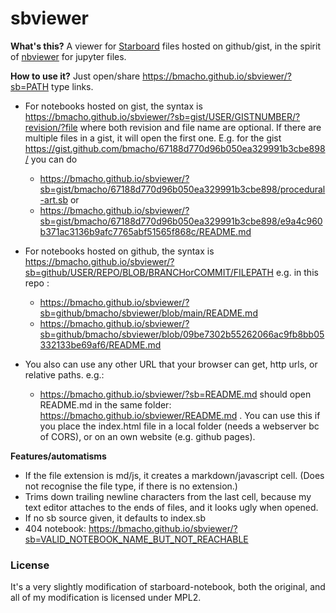 # sbviewer

**What's this?** 
A viewer for [Starboard](https://starboard.gg/) files hosted on github/gist, in the spirit of [nbviewer](https://nbviewer.org/) for jupyter files. 

**How to use it?** 
Just open/share 
https://bmacho.github.io/sbviewer/?sb=PATH
type links. 

- For notebooks hosted on gist, the syntax is
https://bmacho.github.io/sbviewer/?sb=gist/USER/GISTNUMBER/?revision/?file 
where both revision and file name are optional. If there are multiple files in a gist, it will open the first one. E.g. for the gist https://gist.github.com/bmacho/67188d770d96b050ea329991b3cbe898/ you can do 
  - https://bmacho.github.io/sbviewer/?sb=gist/bmacho/67188d770d96b050ea329991b3cbe898/procedural-art.sb or
  - https://bmacho.github.io/sbviewer/?sb=gist/bmacho/67188d770d96b050ea329991b3cbe898/e9a4c960b371ac3136b9afc7765abf51565f868c/README.md
- For notebooks hosted on github, the syntax is 
https://bmacho.github.io/sbviewer/?sb=github/USER/REPO/BLOB/BRANCHorCOMMIT/FILEPATH e.g. in this repo : 
  - https://bmacho.github.io/sbviewer/?sb=github/bmacho/sbviewer/blob/main/README.md
  - https://bmacho.github.io/sbviewer/?sb=github/bmacho/sbviewer/blob/09be7302b55262066ac9fb8bb05332133be69af6/README.md

- You also can use any other URL that your browser can get, http urls, or relative paths. e.g.:  
  - https://bmacho.github.io/sbviewer/?sb=README.md
should open README.md in the same folder: https://bmacho.github.io/sbviewer/README.md . You can use this if you place the index.html file in a local folder (needs a webserver bc of CORS), or on an own website (e.g. github pages).

**Features/automatisms**
- If the file extension is md/js, it creates a markdown/javascript cell. (Does not recognise the file type, if there is no extension.)
- Trims down trailing newline characters from the last cell, because my text editor attaches to the ends of files, and it looks ugly when opened. 
- If no sb source given, it defaults to index.sb
- 404 notebook: https://bmacho.github.io/sbviewer/?sb=VALID_NOTEBOOK_NAME_BUT_NOT_REACHABLE

### License 
It's a very slightly modification of starboard-notebook, both the original, and all of my modification is licensed under MPL2. 
